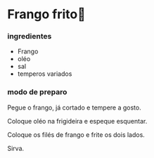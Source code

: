 # Frango frito:chicken:

### ingredientes

- Frango
- oléo
- sal
- temperos variados


### modo de preparo

Pegue o frango, já cortado e tempere a gosto.

Coloque oléo na frigideira e espeque esquentar.

Coloque os filés de frango e frite os dois lados.

Sirva.







